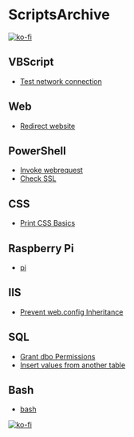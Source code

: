 # ScriptsArchive

[![ko-fi](https://ko-fi.com/img/githubbutton_sm.svg)](https://ko-fi.com/I3I63W4OK)

## VBScript

- [Test network connection](./VBScript/TestNetWorkConnection.vbs)

## Web

- [Redirect website](./Web/index.html)

## PowerShell

- [Invoke webrequest](./PowerShell/invoke-webrequest.ps1)
- [Check SSL](./PowerShell/check-ssl.ps1)

## CSS

- [Print CSS Basics](./CSS/print-css.md)

## Raspberry Pi

- [pi](./raspberry-pi/pi.md)

## IIS

- [Prevent web.config Inheritance](./IIS/prevent-webconfig-inheritance.md)

## SQL

- [Grant dbo Permissions](./SQL/grant-dbo-permissions.sql)
- [Insert values from another table](./SQL/insert-using-values-from-another-table.sql)

## Bash

- [bash](./bash/readme.md)

[![ko-fi](https://ko-fi.com/img/githubbutton_sm.svg)](https://ko-fi.com/I3I63W4OK)

